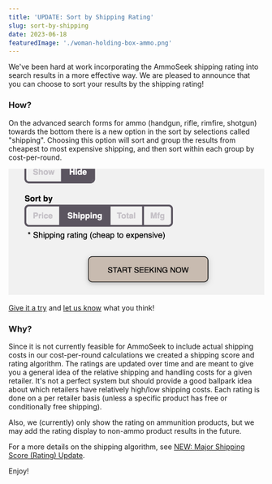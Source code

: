 ```yaml
---
title: 'UPDATE: Sort by Shipping Rating'
slug: sort-by-shipping
date: 2023-06-18
featuredImage: './woman-holding-box-ammo.png'
---
```


We've been hard at work incorporating the AmmoSeek shipping rating into search results in a more effective way. We are pleased to announce that you can choose to sort your results by the shipping rating!

### How?
On the advanced search forms for ammo (handgun, rifle, rimfire, shotgun) towards the bottom there is a new option in the sort by selections called "shipping". Choosing this option will sort and group the results from cheapest to most expensive shipping, and then sort within each group by cost-per-round.

![Sort By Shipping](./sort-by-shipping.png)

[Give it a try](https://ammoseek.com/) and [let us know](https://ammoseek.com/contact/) what you think!

### Why?
Since it is not currently feasible for AmmoSeek to include actual shipping costs in our cost-per-round calculations we created a shipping score and rating algorithm. The ratings are updated over time and are meant to give you a general idea of the relative shipping and handling costs for a given retailer. It's not a perfect system but should provide a good ballpark idea about which retailers have relatively high/low shipping costs. Each rating is done on a per retailer basis (unless a specific product has free or conditionally free shipping).

Also, we (currently) only show the rating on ammunition products, but we may add the rating display to non-ammo product results in the future.

For a more details on the shipping algorithm, see [NEW: Major Shipping Score (Rating) Update](/posts/shipping-score).

Enjoy!
